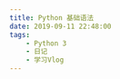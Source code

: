 ```yaml
---
title: Python 基础语法
date: 2019-09-11 22:48:00
tags:
    - Python 3
    - 日记
    - 学习Vlog
---
```


###